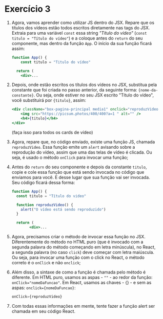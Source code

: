 # Exercício 3

1. Agora, vamos aprender como utilizar JS dentro do JSX. Repare que os títulos dos vídeos estão todos escritos diretamente nas tags do JSX. Extraia para uma variável `const` essa string *"Título do vídeo"*  (`const titulo = "Título do vídeo"`) e a coloque antes do `return` do seu componente, mas dentro da função `App`. O início da sua função ficará assim:
    
    ```jsx
    function App() {
    	const titulo = "Titulo do vídeo"
    
      return (
        <div>...
    ```
    
2. Depois, onde estão escritos os títulos dos vídeos no JSX, substitua pela constante que foi criada no passo anterior, da seguinte forma: `{nome-da-constante}`. Ou seja, onde estiver no seu JSX escrito "Título do vídeo", você substituirá por `{titulo}`, assim: 
    
    ```jsx
    <div className="box-pagina-principal media1" onclick="reproduzVideo()">
        <img src="https://picsum.photos/400/400?a=1 " alt="" />
        <h4>{titulo}</h4>
    </div>
    ```
    
     (faça isso para todos os cards de vídeo)
    
3. Agora, repare que, no código enviado, existe uma função JS, chamada `reproduzVideo`.
Essa função emite um `alert` avisando sobre a reprodução do vídeo, assim que uma das telas de vídeo é clicada. Ou seja, é usado o método `onClick` para invocar uma função;
    
    
4. Antes do `return` do seu componente e depois da constante `titulo`, copie e cole essa função que está sendo invocada no código que enviamos para você. E desse lugar que sua função vai ser invocada. Seu código ficará dessa forma:
    
    ```jsx
    function App() {
      const titulo = "Título do video"
    
      function reproduzVideo() {
        alert("O vídeo está sendo reproduzido")
      }
    
      return (
    		<div>...
    ```
    
5.  Agora, precisamos criar o método de invocar essa função no JSX. Diferentemente do método no HTML puro (que é invocado com a segunda palavra do método começando em letra minúscula), no React, a segunda palavra (no caso `click`) deve começar com letra maiúscula. Ou seja, para invocar uma função com o click no React, o método correto é o `onClick` e não `onclick`;
    
    
6. Além disso, a sintaxe de como a função é chamada pelo método é diferente. Em HTML puro, usamos as aspas - `""` - ao redor da função: `onClick="nomeDaFuncao"`. Em React, usamos as chaves - {} - e sem as aspas: `onclick={nomeDaFuncao}`:
    
    ```jsx
    onClick={reproduzVideo}
    ```
    
7. Com todas essas informações em mente, tente fazer a função alert ser chamada em seu código React.